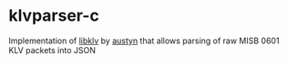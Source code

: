 # klvparser-c
Implementation of [libklv](https://github.com/akrutsinger/libklv) by [austyn](https://github.com/akrutsinger) that allows parsing of raw MISB 0601 KLV packets into JSON
